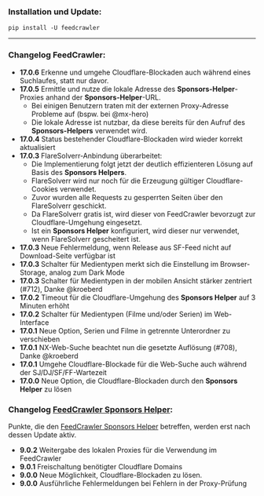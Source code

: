 ### Installation und Update:

`pip install -U feedcrawler`

---

### Changelog FeedCrawler:

- **17.0.6** Erkenne und umgehe Cloudflare-Blockaden auch während eines Suchlaufes, statt nur davor.
- **17.0.5** Ermittle und nutze die lokale Adresse des **Sponsors-Helper**-Proxies anhand der **Sponsors-Helper**-URL.
  - Bei einigen Benutzern traten mit der externen Proxy-Adresse Probleme auf (bspw. bei @mx-hero)
  - Die lokale Adresse ist nutzbar, da diese bereits für den Aufruf des **Sponsors-Helpers** verwendet wird.
- **17.0.4** Status bestehender Cloudflare-Blockaden wird wieder korrekt aktualisiert
- **17.0.3** FlareSolverr-Anbindung überarbeitet:
  - Die Implementierung folgt jetzt der deutlich effizienteren Lösung auf Basis des **Sponsors Helpers**.
  - FlareSolverr wird nur noch für die Erzeugung gültiger Cloudflare-Cookies verwendet.
  - Zuvor wurden alle Requests zu gesperrten Seiten über den FlareSolverr geschickt.
  - Da FlareSolverr gratis ist, wird dieser von FeedCrawler bevorzugt zur Cloudflare-Umgehung eingesetzt.
  - Ist ein **Sponsors Helper** konfiguriert, wird dieser nur verwendet, wenn FlareSolverr gescheitert ist.
- **17.0.3** Neue Fehlermeldung, wenn Release aus SF-Feed nicht auf Download-Seite verfügbar ist 
- **17.0.3** Schalter für Medientypen merkt sich die Einstellung im Browser-Storage, analog zum Dark Mode
- **17.0.3** Schalter für Medientypen in der mobilen Ansicht stärker zentriert (#712), Danke @kroeberd
- **17.0.2** Timeout für die Cloudflare-Umgehung des **Sponsors Helper** auf 3 Minuten erhöht
- **17.0.2** Schalter für Medientypen (Filme und/oder Serien) im Web-Interface
- **17.0.1** Neue Option, Serien und Filme in getrennte Unterordner zu verschieben
- **17.0.1** NX-Web-Suche beachtet nun die gesetzte Auflösung (#708), Danke @kroeberd
- **17.0.1** Umgehe Cloudflare-Blockade für die Web-Suche auch während der SJ/DJ/SF/FF-Wartezeit
- **17.0.0** Neue Option, die Cloudflare-Blockaden durch den **Sponsors Helper** zu lösen

### Changelog [FeedCrawler Sponsors Helper](https://github.com/rix1337/FeedCrawler/wiki/5.-FeedCrawler-Sponsors-Helper):

Punkte, die den [FeedCrawler Sponsors Helper](https://github.com/rix1337/RSScrawler/wiki/5.-FeedCrawler-Sponsors-Helper)
betreffen, werden erst nach dessen Update aktiv.

- **9.0.2** Weitergabe des lokalen Proxies für die Verwendung im FeedCrawler
- **9.0.1** Freischaltung benötigter Cloudflare Domains
- **9.0.0** Neue Möglichkeit, Cloudflare-Blockaden zu lösen.
- **9.0.0** Ausführliche Fehlermeldungen bei Fehlern in der Proxy-Prüfung

